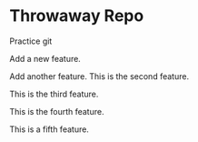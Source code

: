 # Throwaway Repo

Practice git

Add a new feature.

Add another feature. This is the second feature.

This is the third feature.

This is the fourth feature.

This is a fifth feature.